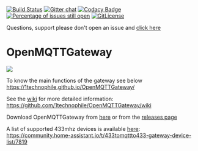 [![Build Status](https://travis-ci.org/1technophile/OpenMQTTGateway.svg?branch=master)](https://travis-ci.org/1technophile/OpenMQTTGateway)
[![Gitter chat](https://img.shields.io/gitter/room/nwjs/nw.js.svg)](https://gitter.im/OpenMQTTGateway/Questions_support)
[![Codacy Badge](https://api.codacy.com/project/badge/Grade/943c9b639b68441dae8e29ee39977ab2)](https://www.codacy.com/app/1technophile/OpenMQTTGateway?utm_source=github.com&utm_medium=referral&utm_content=1technophile/OpenMQTTGateway&utm_campaign=badger)
[![Percentage of issues still open](http://isitmaintained.com/badge/open/1technophile/openmqttgateway.svg)](http://isitmaintained.com/project/1technophile/openmqttgateway "Percentage of issues still open")
[![GitLicense](https://gitlicense.com/badge/1technophile/OpenMQTTGateway)](https://gitlicense.com/license/1technophile/OpenMQTTGateway)

Questions, support please don't open an issue and [click here](https://gitter.im/OpenMQTTGateway/Questions_support)

# OpenMQTTGateway
[![](https://github.com/1technophile/OpenMQTTGateway/blob/master/img/OpenMQTTGateway.jpg)](https://github.com/1technophile/OpenMQTTGateway/wiki)

To know the main functions of the gateway see below
https://1technophile.github.io/OpenMQTTGateway/

See the [wiki](https://github.com/1technophile/OpenMQTTGateway/wiki) for more detailed information:  
https://github.com/1technophile/OpenMQTTGateway/wiki

Download OpenMQTTGateway from [here](https://github.com/1technophile/OpenMQTTGateway/releases/download/v0.7/OpenMQTTGateway_V07.zip) or from the [releases page](https://github.com/1technophile/OpenMQTTGateway/releases)

A list of supported 433mhz devices is available [here](https://community.home-assistant.io/t/433tomqttto433-gateway-device-list/7819):  
https://community.home-assistant.io/t/433tomqttto433-gateway-device-list/7819
